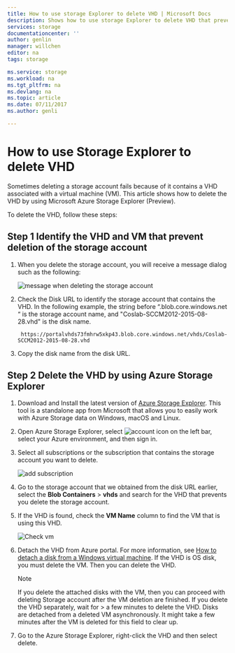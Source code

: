 ```yaml
---
title: How to use storage Explorer to delete VHD | Microsoft Docs
description: Shows how to use storage Explorer to delete VHD that prevents deletion of the storage account.
services: storage
documentationcenter: ''
author: genlin
manager: willchen
editor: na
tags: storage

ms.service: storage
ms.workload: na
ms.tgt_pltfrm: na
ms.devlang: na
ms.topic: article
ms.date: 07/11/2017
ms.author: genli

---
```

# How to use Storage Explorer to delete VHD

Sometimes deleting a storage account fails because of it contains a VHD associated with a virtual machine (VM). This article shows how to delete the VHD by using Microsoft Azure Storage Explorer (Preview).

To delete the VHD, follow these steps:

## Step 1 Identify the VHD and VM that prevent deletion of the storage account

1. When you delete the storage  account, you will receive a message dialog such as the following: 

    ![message when deleting the storage account](media/storage-use-storage-explorer-to-delete-vhd/delete-storage-error.png) 

2. Check the Disk URL to identify the storage account that contains the VHD. In the following example, the string before “.blob.core.windows.net “ is the storage account name, and "Coslab-SCCM2012-2015-08-28.vhd" is the disk name.  

        https://portalvhds73fmhrw5xkp43.blob.core.windows.net/vhds/Coslab-SCCM2012-2015-08-28.vhd

3. Copy the disk name from the disk URL. 

## Step 2 Delete the VHD by using Azure Storage Explorer

1. Download and Install the latest version of [Azure Storage Explorer](http://storageexplorer.com/). This tool is a standalone app from Microsoft that allows you to easily work with Azure Storage data on Windows, macOS and Linux.
2. Open Azure Storage Explorer, select ![account icon](media/storage-use-storage-explorer-to-delete-vhd/account.png) on the left bar, select your Azure environment, and then sign in.

3. Select all subscriptions or the subscription that contains the storage account you want to delete.

    ![add subscription](media/storage-use-storage-explorer-to-delete-vhd/addsub.png)

4. Go to the storage account that we obtained from the disk URL earlier, select the **Blob Containers** > **vhds** and search for the VHD that prevents you delete the storage account.
5. If the VHD is found,  check the **VM Name** column to find the VM that is using this VHD.

    ![Check vm](media/storage-use-storage-explorer-to-delete-vhd/check-vm.jpg)

6. Detach the VHD from Azure portal. For more information, see [How to detach a disk from a Windows virtual machine](../virtual-machines/windows/classic/detach-disk.md). If the VHD is OS disk, you must delete the VM. Then you can delete the VHD.

    > [!Note]
    > If you delete the attached disks with the VM, then you can proceed with deleting Storage account after the VM deletion are finished. If you delete the VHD separately, wait for > a few minutes to delete the VHD. Disks are detached from a deleted VM asynchronously. It might take a few minutes after the VM is deleted for this field to clear up.

7. Go to the Azure Storage Explorer, right-click the VHD and then select delete. 
